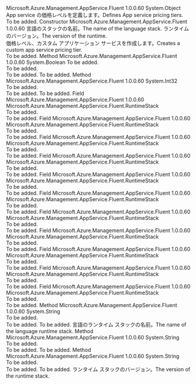 <Type Name="RuntimeStack" FullName="Microsoft.Azure.Management.AppService.Fluent.RuntimeStack">
  <TypeSignature Language="C#" Value="public class RuntimeStack" />
  <TypeSignature Language="ILAsm" Value=".class public auto ansi beforefieldinit RuntimeStack extends System.Object" />
  <TypeSignature Language="DocId" Value="T:Microsoft.Azure.Management.AppService.Fluent.RuntimeStack" />
  <TypeSignature Language="VB.NET" Value="Public Class RuntimeStack" />
  <TypeSignature Language="F#" Value="type RuntimeStack = class" />
  <AssemblyInfo>
    <AssemblyName>Microsoft.Azure.Management.AppService.Fluent</AssemblyName>
    <AssemblyVersion>1.0.0.60</AssemblyVersion>
  </AssemblyInfo>
  <Base>
    <BaseTypeName>System.Object</BaseTypeName>
  </Base>
  <Interfaces />
  <Docs>
    <summary>
            <span data-ttu-id="57052-101">App service の価格レベルを定義します。</span><span class="sxs-lookup"><span data-stu-id="57052-101">Defines App service pricing tiers.</span></span>
            </summary>
    <remarks>To be added.</remarks>
  </Docs>
  <Members>
    <Member MemberName=".ctor">
      <MemberSignature Language="C#" Value="public RuntimeStack (string stack, string version);" />
      <MemberSignature Language="ILAsm" Value=".method public hidebysig specialname rtspecialname instance void .ctor(string stack, string version) cil managed" />
      <MemberSignature Language="DocId" Value="M:Microsoft.Azure.Management.AppService.Fluent.RuntimeStack.#ctor(System.String,System.String)" />
      <MemberSignature Language="VB.NET" Value="Public Sub New (stack As String, version As String)" />
      <MemberSignature Language="F#" Value="new Microsoft.Azure.Management.AppService.Fluent.RuntimeStack : string * string -&gt; Microsoft.Azure.Management.AppService.Fluent.RuntimeStack" Usage="new Microsoft.Azure.Management.AppService.Fluent.RuntimeStack (stack, version)" />
      <MemberType>Constructor</MemberType>
      <AssemblyInfo>
        <AssemblyName>Microsoft.Azure.Management.AppService.Fluent</AssemblyName>
        <AssemblyVersion>1.0.0.60</AssemblyVersion>
      </AssemblyInfo>
      <Parameters>
        <Parameter Name="stack" Type="System.String" />
        <Parameter Name="version" Type="System.String" />
      </Parameters>
      <Docs>
        <param name="stack"><span data-ttu-id="57052-102">言語のスタックの名前。</span><span class="sxs-lookup"><span data-stu-id="57052-102">The name of the language stack.</span></span></param>
        <param name="version"><span data-ttu-id="57052-103">ランタイムのバージョン。</span><span class="sxs-lookup"><span data-stu-id="57052-103">The version of the runtime.</span></span></param>
        <summary>
            <span data-ttu-id="57052-104">価格レベル、カスタム アプリケーション サービスを作成します。</span><span class="sxs-lookup"><span data-stu-id="57052-104">Creates a custom app service pricing tier.</span></span>
            </summary>
        <remarks>To be added.</remarks>
      </Docs>
    </Member>
    <Member MemberName="Equals">
      <MemberSignature Language="C#" Value="public override bool Equals (object obj);" />
      <MemberSignature Language="ILAsm" Value=".method public hidebysig virtual instance bool Equals(object obj) cil managed" />
      <MemberSignature Language="DocId" Value="M:Microsoft.Azure.Management.AppService.Fluent.RuntimeStack.Equals(System.Object)" />
      <MemberSignature Language="VB.NET" Value="Public Overrides Function Equals (obj As Object) As Boolean" />
      <MemberSignature Language="F#" Value="override this.Equals : obj -&gt; bool" Usage="runtimeStack.Equals obj" />
      <MemberType>Method</MemberType>
      <AssemblyInfo>
        <AssemblyName>Microsoft.Azure.Management.AppService.Fluent</AssemblyName>
        <AssemblyVersion>1.0.0.60</AssemblyVersion>
      </AssemblyInfo>
      <ReturnValue>
        <ReturnType>System.Boolean</ReturnType>
      </ReturnValue>
      <Parameters>
        <Parameter Name="obj" Type="System.Object" />
      </Parameters>
      <Docs>
        <param name="obj">To be added.</param>
        <summary>To be added.</summary>
        <returns>To be added.</returns>
        <remarks>To be added.</remarks>
      </Docs>
    </Member>
    <Member MemberName="GetHashCode">
      <MemberSignature Language="C#" Value="public override int GetHashCode ();" />
      <MemberSignature Language="ILAsm" Value=".method public hidebysig virtual instance int32 GetHashCode() cil managed" />
      <MemberSignature Language="DocId" Value="M:Microsoft.Azure.Management.AppService.Fluent.RuntimeStack.GetHashCode" />
      <MemberSignature Language="VB.NET" Value="Public Overrides Function GetHashCode () As Integer" />
      <MemberSignature Language="F#" Value="override this.GetHashCode : unit -&gt; int" Usage="runtimeStack.GetHashCode " />
      <MemberType>Method</MemberType>
      <AssemblyInfo>
        <AssemblyName>Microsoft.Azure.Management.AppService.Fluent</AssemblyName>
        <AssemblyVersion>1.0.0.60</AssemblyVersion>
      </AssemblyInfo>
      <ReturnValue>
        <ReturnType>System.Int32</ReturnType>
      </ReturnValue>
      <Parameters />
      <Docs>
        <summary>To be added.</summary>
        <returns>To be added.</returns>
        <remarks>To be added.</remarks>
      </Docs>
    </Member>
    <Member MemberName="NETCore_V1_0">
      <MemberSignature Language="C#" Value="public static readonly Microsoft.Azure.Management.AppService.Fluent.RuntimeStack NETCore_V1_0;" />
      <MemberSignature Language="ILAsm" Value=".field public static initonly class Microsoft.Azure.Management.AppService.Fluent.RuntimeStack NETCore_V1_0" />
      <MemberSignature Language="DocId" Value="F:Microsoft.Azure.Management.AppService.Fluent.RuntimeStack.NETCore_V1_0" />
      <MemberSignature Language="VB.NET" Value="Public Shared ReadOnly NETCore_V1_0 As RuntimeStack " />
      <MemberSignature Language="F#" Value=" staticval mutable NETCore_V1_0 : Microsoft.Azure.Management.AppService.Fluent.RuntimeStack" Usage="Microsoft.Azure.Management.AppService.Fluent.RuntimeStack.NETCore_V1_0" />
      <MemberType>Field</MemberType>
      <AssemblyInfo>
        <AssemblyName>Microsoft.Azure.Management.AppService.Fluent</AssemblyName>
        <AssemblyVersion>1.0.0.60</AssemblyVersion>
      </AssemblyInfo>
      <ReturnValue>
        <ReturnType>Microsoft.Azure.Management.AppService.Fluent.RuntimeStack</ReturnType>
      </ReturnValue>
      <Docs>
        <summary>To be added.</summary>
        <remarks>To be added.</remarks>
      </Docs>
    </Member>
    <Member MemberName="NETCore_V1_1">
      <MemberSignature Language="C#" Value="public static readonly Microsoft.Azure.Management.AppService.Fluent.RuntimeStack NETCore_V1_1;" />
      <MemberSignature Language="ILAsm" Value=".field public static initonly class Microsoft.Azure.Management.AppService.Fluent.RuntimeStack NETCore_V1_1" />
      <MemberSignature Language="DocId" Value="F:Microsoft.Azure.Management.AppService.Fluent.RuntimeStack.NETCore_V1_1" />
      <MemberSignature Language="VB.NET" Value="Public Shared ReadOnly NETCore_V1_1 As RuntimeStack " />
      <MemberSignature Language="F#" Value=" staticval mutable NETCore_V1_1 : Microsoft.Azure.Management.AppService.Fluent.RuntimeStack" Usage="Microsoft.Azure.Management.AppService.Fluent.RuntimeStack.NETCore_V1_1" />
      <MemberType>Field</MemberType>
      <AssemblyInfo>
        <AssemblyName>Microsoft.Azure.Management.AppService.Fluent</AssemblyName>
        <AssemblyVersion>1.0.0.60</AssemblyVersion>
      </AssemblyInfo>
      <ReturnValue>
        <ReturnType>Microsoft.Azure.Management.AppService.Fluent.RuntimeStack</ReturnType>
      </ReturnValue>
      <Docs>
        <summary>To be added.</summary>
        <remarks>To be added.</remarks>
      </Docs>
    </Member>
    <Member MemberName="NodeJS_4_4">
      <MemberSignature Language="C#" Value="public static readonly Microsoft.Azure.Management.AppService.Fluent.RuntimeStack NodeJS_4_4;" />
      <MemberSignature Language="ILAsm" Value=".field public static initonly class Microsoft.Azure.Management.AppService.Fluent.RuntimeStack NodeJS_4_4" />
      <MemberSignature Language="DocId" Value="F:Microsoft.Azure.Management.AppService.Fluent.RuntimeStack.NodeJS_4_4" />
      <MemberSignature Language="VB.NET" Value="Public Shared ReadOnly NodeJS_4_4 As RuntimeStack " />
      <MemberSignature Language="F#" Value=" staticval mutable NodeJS_4_4 : Microsoft.Azure.Management.AppService.Fluent.RuntimeStack" Usage="Microsoft.Azure.Management.AppService.Fluent.RuntimeStack.NodeJS_4_4" />
      <MemberType>Field</MemberType>
      <AssemblyInfo>
        <AssemblyName>Microsoft.Azure.Management.AppService.Fluent</AssemblyName>
        <AssemblyVersion>1.0.0.60</AssemblyVersion>
      </AssemblyInfo>
      <ReturnValue>
        <ReturnType>Microsoft.Azure.Management.AppService.Fluent.RuntimeStack</ReturnType>
      </ReturnValue>
      <Docs>
        <summary>To be added.</summary>
        <remarks>To be added.</remarks>
      </Docs>
    </Member>
    <Member MemberName="NodeJS_4_5">
      <MemberSignature Language="C#" Value="public static readonly Microsoft.Azure.Management.AppService.Fluent.RuntimeStack NodeJS_4_5;" />
      <MemberSignature Language="ILAsm" Value=".field public static initonly class Microsoft.Azure.Management.AppService.Fluent.RuntimeStack NodeJS_4_5" />
      <MemberSignature Language="DocId" Value="F:Microsoft.Azure.Management.AppService.Fluent.RuntimeStack.NodeJS_4_5" />
      <MemberSignature Language="VB.NET" Value="Public Shared ReadOnly NodeJS_4_5 As RuntimeStack " />
      <MemberSignature Language="F#" Value=" staticval mutable NodeJS_4_5 : Microsoft.Azure.Management.AppService.Fluent.RuntimeStack" Usage="Microsoft.Azure.Management.AppService.Fluent.RuntimeStack.NodeJS_4_5" />
      <MemberType>Field</MemberType>
      <AssemblyInfo>
        <AssemblyName>Microsoft.Azure.Management.AppService.Fluent</AssemblyName>
        <AssemblyVersion>1.0.0.60</AssemblyVersion>
      </AssemblyInfo>
      <ReturnValue>
        <ReturnType>Microsoft.Azure.Management.AppService.Fluent.RuntimeStack</ReturnType>
      </ReturnValue>
      <Docs>
        <summary>To be added.</summary>
        <remarks>To be added.</remarks>
      </Docs>
    </Member>
    <Member MemberName="NodeJS_6_10">
      <MemberSignature Language="C#" Value="public static readonly Microsoft.Azure.Management.AppService.Fluent.RuntimeStack NodeJS_6_10;" />
      <MemberSignature Language="ILAsm" Value=".field public static initonly class Microsoft.Azure.Management.AppService.Fluent.RuntimeStack NodeJS_6_10" />
      <MemberSignature Language="DocId" Value="F:Microsoft.Azure.Management.AppService.Fluent.RuntimeStack.NodeJS_6_10" />
      <MemberSignature Language="VB.NET" Value="Public Shared ReadOnly NodeJS_6_10 As RuntimeStack " />
      <MemberSignature Language="F#" Value=" staticval mutable NodeJS_6_10 : Microsoft.Azure.Management.AppService.Fluent.RuntimeStack" Usage="Microsoft.Azure.Management.AppService.Fluent.RuntimeStack.NodeJS_6_10" />
      <MemberType>Field</MemberType>
      <AssemblyInfo>
        <AssemblyName>Microsoft.Azure.Management.AppService.Fluent</AssemblyName>
        <AssemblyVersion>1.0.0.60</AssemblyVersion>
      </AssemblyInfo>
      <ReturnValue>
        <ReturnType>Microsoft.Azure.Management.AppService.Fluent.RuntimeStack</ReturnType>
      </ReturnValue>
      <Docs>
        <summary>To be added.</summary>
        <remarks>To be added.</remarks>
      </Docs>
    </Member>
    <Member MemberName="NodeJS_6_2">
      <MemberSignature Language="C#" Value="public static readonly Microsoft.Azure.Management.AppService.Fluent.RuntimeStack NodeJS_6_2;" />
      <MemberSignature Language="ILAsm" Value=".field public static initonly class Microsoft.Azure.Management.AppService.Fluent.RuntimeStack NodeJS_6_2" />
      <MemberSignature Language="DocId" Value="F:Microsoft.Azure.Management.AppService.Fluent.RuntimeStack.NodeJS_6_2" />
      <MemberSignature Language="VB.NET" Value="Public Shared ReadOnly NodeJS_6_2 As RuntimeStack " />
      <MemberSignature Language="F#" Value=" staticval mutable NodeJS_6_2 : Microsoft.Azure.Management.AppService.Fluent.RuntimeStack" Usage="Microsoft.Azure.Management.AppService.Fluent.RuntimeStack.NodeJS_6_2" />
      <MemberType>Field</MemberType>
      <AssemblyInfo>
        <AssemblyName>Microsoft.Azure.Management.AppService.Fluent</AssemblyName>
        <AssemblyVersion>1.0.0.60</AssemblyVersion>
      </AssemblyInfo>
      <ReturnValue>
        <ReturnType>Microsoft.Azure.Management.AppService.Fluent.RuntimeStack</ReturnType>
      </ReturnValue>
      <Docs>
        <summary>To be added.</summary>
        <remarks>To be added.</remarks>
      </Docs>
    </Member>
    <Member MemberName="NodeJS_6_6">
      <MemberSignature Language="C#" Value="public static readonly Microsoft.Azure.Management.AppService.Fluent.RuntimeStack NodeJS_6_6;" />
      <MemberSignature Language="ILAsm" Value=".field public static initonly class Microsoft.Azure.Management.AppService.Fluent.RuntimeStack NodeJS_6_6" />
      <MemberSignature Language="DocId" Value="F:Microsoft.Azure.Management.AppService.Fluent.RuntimeStack.NodeJS_6_6" />
      <MemberSignature Language="VB.NET" Value="Public Shared ReadOnly NodeJS_6_6 As RuntimeStack " />
      <MemberSignature Language="F#" Value=" staticval mutable NodeJS_6_6 : Microsoft.Azure.Management.AppService.Fluent.RuntimeStack" Usage="Microsoft.Azure.Management.AppService.Fluent.RuntimeStack.NodeJS_6_6" />
      <MemberType>Field</MemberType>
      <AssemblyInfo>
        <AssemblyName>Microsoft.Azure.Management.AppService.Fluent</AssemblyName>
        <AssemblyVersion>1.0.0.60</AssemblyVersion>
      </AssemblyInfo>
      <ReturnValue>
        <ReturnType>Microsoft.Azure.Management.AppService.Fluent.RuntimeStack</ReturnType>
      </ReturnValue>
      <Docs>
        <summary>To be added.</summary>
        <remarks>To be added.</remarks>
      </Docs>
    </Member>
    <Member MemberName="NodeJS_6_9">
      <MemberSignature Language="C#" Value="public static readonly Microsoft.Azure.Management.AppService.Fluent.RuntimeStack NodeJS_6_9;" />
      <MemberSignature Language="ILAsm" Value=".field public static initonly class Microsoft.Azure.Management.AppService.Fluent.RuntimeStack NodeJS_6_9" />
      <MemberSignature Language="DocId" Value="F:Microsoft.Azure.Management.AppService.Fluent.RuntimeStack.NodeJS_6_9" />
      <MemberSignature Language="VB.NET" Value="Public Shared ReadOnly NodeJS_6_9 As RuntimeStack " />
      <MemberSignature Language="F#" Value=" staticval mutable NodeJS_6_9 : Microsoft.Azure.Management.AppService.Fluent.RuntimeStack" Usage="Microsoft.Azure.Management.AppService.Fluent.RuntimeStack.NodeJS_6_9" />
      <MemberType>Field</MemberType>
      <AssemblyInfo>
        <AssemblyName>Microsoft.Azure.Management.AppService.Fluent</AssemblyName>
        <AssemblyVersion>1.0.0.60</AssemblyVersion>
      </AssemblyInfo>
      <ReturnValue>
        <ReturnType>Microsoft.Azure.Management.AppService.Fluent.RuntimeStack</ReturnType>
      </ReturnValue>
      <Docs>
        <summary>To be added.</summary>
        <remarks>To be added.</remarks>
      </Docs>
    </Member>
    <Member MemberName="PHP_5_6">
      <MemberSignature Language="C#" Value="public static readonly Microsoft.Azure.Management.AppService.Fluent.RuntimeStack PHP_5_6;" />
      <MemberSignature Language="ILAsm" Value=".field public static initonly class Microsoft.Azure.Management.AppService.Fluent.RuntimeStack PHP_5_6" />
      <MemberSignature Language="DocId" Value="F:Microsoft.Azure.Management.AppService.Fluent.RuntimeStack.PHP_5_6" />
      <MemberSignature Language="VB.NET" Value="Public Shared ReadOnly PHP_5_6 As RuntimeStack " />
      <MemberSignature Language="F#" Value=" staticval mutable PHP_5_6 : Microsoft.Azure.Management.AppService.Fluent.RuntimeStack" Usage="Microsoft.Azure.Management.AppService.Fluent.RuntimeStack.PHP_5_6" />
      <MemberType>Field</MemberType>
      <AssemblyInfo>
        <AssemblyName>Microsoft.Azure.Management.AppService.Fluent</AssemblyName>
        <AssemblyVersion>1.0.0.60</AssemblyVersion>
      </AssemblyInfo>
      <ReturnValue>
        <ReturnType>Microsoft.Azure.Management.AppService.Fluent.RuntimeStack</ReturnType>
      </ReturnValue>
      <Docs>
        <summary>To be added.</summary>
        <remarks>To be added.</remarks>
      </Docs>
    </Member>
    <Member MemberName="PHP_7_0">
      <MemberSignature Language="C#" Value="public static readonly Microsoft.Azure.Management.AppService.Fluent.RuntimeStack PHP_7_0;" />
      <MemberSignature Language="ILAsm" Value=".field public static initonly class Microsoft.Azure.Management.AppService.Fluent.RuntimeStack PHP_7_0" />
      <MemberSignature Language="DocId" Value="F:Microsoft.Azure.Management.AppService.Fluent.RuntimeStack.PHP_7_0" />
      <MemberSignature Language="VB.NET" Value="Public Shared ReadOnly PHP_7_0 As RuntimeStack " />
      <MemberSignature Language="F#" Value=" staticval mutable PHP_7_0 : Microsoft.Azure.Management.AppService.Fluent.RuntimeStack" Usage="Microsoft.Azure.Management.AppService.Fluent.RuntimeStack.PHP_7_0" />
      <MemberType>Field</MemberType>
      <AssemblyInfo>
        <AssemblyName>Microsoft.Azure.Management.AppService.Fluent</AssemblyName>
        <AssemblyVersion>1.0.0.60</AssemblyVersion>
      </AssemblyInfo>
      <ReturnValue>
        <ReturnType>Microsoft.Azure.Management.AppService.Fluent.RuntimeStack</ReturnType>
      </ReturnValue>
      <Docs>
        <summary>To be added.</summary>
        <remarks>To be added.</remarks>
      </Docs>
    </Member>
    <Member MemberName="Ruby_2_3">
      <MemberSignature Language="C#" Value="public static readonly Microsoft.Azure.Management.AppService.Fluent.RuntimeStack Ruby_2_3;" />
      <MemberSignature Language="ILAsm" Value=".field public static initonly class Microsoft.Azure.Management.AppService.Fluent.RuntimeStack Ruby_2_3" />
      <MemberSignature Language="DocId" Value="F:Microsoft.Azure.Management.AppService.Fluent.RuntimeStack.Ruby_2_3" />
      <MemberSignature Language="VB.NET" Value="Public Shared ReadOnly Ruby_2_3 As RuntimeStack " />
      <MemberSignature Language="F#" Value=" staticval mutable Ruby_2_3 : Microsoft.Azure.Management.AppService.Fluent.RuntimeStack" Usage="Microsoft.Azure.Management.AppService.Fluent.RuntimeStack.Ruby_2_3" />
      <MemberType>Field</MemberType>
      <AssemblyInfo>
        <AssemblyName>Microsoft.Azure.Management.AppService.Fluent</AssemblyName>
        <AssemblyVersion>1.0.0.60</AssemblyVersion>
      </AssemblyInfo>
      <ReturnValue>
        <ReturnType>Microsoft.Azure.Management.AppService.Fluent.RuntimeStack</ReturnType>
      </ReturnValue>
      <Docs>
        <summary>To be added.</summary>
        <remarks>To be added.</remarks>
      </Docs>
    </Member>
    <Member MemberName="Stack">
      <MemberSignature Language="C#" Value="public string Stack ();" />
      <MemberSignature Language="ILAsm" Value=".method public hidebysig instance string Stack() cil managed" />
      <MemberSignature Language="DocId" Value="M:Microsoft.Azure.Management.AppService.Fluent.RuntimeStack.Stack" />
      <MemberSignature Language="VB.NET" Value="Public Function Stack () As String" />
      <MemberSignature Language="F#" Value="member this.Stack : unit -&gt; string" Usage="runtimeStack.Stack " />
      <MemberType>Method</MemberType>
      <AssemblyInfo>
        <AssemblyName>Microsoft.Azure.Management.AppService.Fluent</AssemblyName>
        <AssemblyVersion>1.0.0.60</AssemblyVersion>
      </AssemblyInfo>
      <ReturnValue>
        <ReturnType>System.String</ReturnType>
      </ReturnValue>
      <Parameters />
      <Docs>
        <summary>To be added.</summary>
        <returns>To be added.</returns>
        <remarks>To be added.</remarks>
        <return><span data-ttu-id="57052-105">言語のランタイム スタックの名前。</span><span class="sxs-lookup"><span data-stu-id="57052-105">The name of the language runtime stack.</span></span></return>
      </Docs>
    </Member>
    <Member MemberName="ToString">
      <MemberSignature Language="C#" Value="public override string ToString ();" />
      <MemberSignature Language="ILAsm" Value=".method public hidebysig virtual instance string ToString() cil managed" />
      <MemberSignature Language="DocId" Value="M:Microsoft.Azure.Management.AppService.Fluent.RuntimeStack.ToString" />
      <MemberSignature Language="VB.NET" Value="Public Overrides Function ToString () As String" />
      <MemberSignature Language="F#" Value="override this.ToString : unit -&gt; string" Usage="runtimeStack.ToString " />
      <MemberType>Method</MemberType>
      <AssemblyInfo>
        <AssemblyName>Microsoft.Azure.Management.AppService.Fluent</AssemblyName>
        <AssemblyVersion>1.0.0.60</AssemblyVersion>
      </AssemblyInfo>
      <ReturnValue>
        <ReturnType>System.String</ReturnType>
      </ReturnValue>
      <Parameters />
      <Docs>
        <summary>To be added.</summary>
        <returns>To be added.</returns>
        <remarks>To be added.</remarks>
      </Docs>
    </Member>
    <Member MemberName="Version">
      <MemberSignature Language="C#" Value="public string Version ();" />
      <MemberSignature Language="ILAsm" Value=".method public hidebysig instance string Version() cil managed" />
      <MemberSignature Language="DocId" Value="M:Microsoft.Azure.Management.AppService.Fluent.RuntimeStack.Version" />
      <MemberSignature Language="VB.NET" Value="Public Function Version () As String" />
      <MemberSignature Language="F#" Value="member this.Version : unit -&gt; string" Usage="runtimeStack.Version " />
      <MemberType>Method</MemberType>
      <AssemblyInfo>
        <AssemblyName>Microsoft.Azure.Management.AppService.Fluent</AssemblyName>
        <AssemblyVersion>1.0.0.60</AssemblyVersion>
      </AssemblyInfo>
      <ReturnValue>
        <ReturnType>System.String</ReturnType>
      </ReturnValue>
      <Parameters />
      <Docs>
        <summary>To be added.</summary>
        <returns>To be added.</returns>
        <remarks>To be added.</remarks>
        <return><span data-ttu-id="57052-106">ランタイム スタックのバージョン。</span><span class="sxs-lookup"><span data-stu-id="57052-106">The version of the runtime stack.</span></span></return>
      </Docs>
    </Member>
  </Members>
</Type>